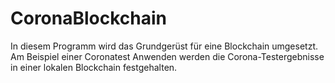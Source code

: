# CoronaBlockchain
In diesem Programm wird das Grundgerüst für eine Blockchain umgesetzt.
Am Beispiel einer Coronatest Anwenden werden die Corona-Testergebnisse in einer lokalen Blockchain festgehalten.
